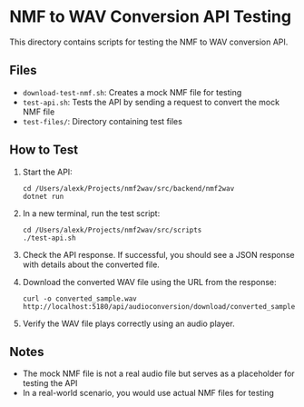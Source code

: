 # NMF to WAV Conversion API Testing

This directory contains scripts for testing the NMF to WAV conversion API.

## Files

- `download-test-nmf.sh`: Creates a mock NMF file for testing
- `test-api.sh`: Tests the API by sending a request to convert the mock NMF file
- `test-files/`: Directory containing test files

## How to Test

1. Start the API:
   ```
   cd /Users/alexk/Projects/nmf2wav/src/backend/nmf2wav
   dotnet run
   ```

2. In a new terminal, run the test script:
   ```
   cd /Users/alexk/Projects/nmf2wav/src/scripts
   ./test-api.sh
   ```

3. Check the API response. If successful, you should see a JSON response with details about the converted file.

4. Download the converted WAV file using the URL from the response:
   ```
   curl -o converted_sample.wav http://localhost:5180/api/audioconversion/download/converted_sample.wav
   ```

5. Verify the WAV file plays correctly using an audio player.

## Notes

- The mock NMF file is not a real audio file but serves as a placeholder for testing the API
- In a real-world scenario, you would use actual NMF files for testing